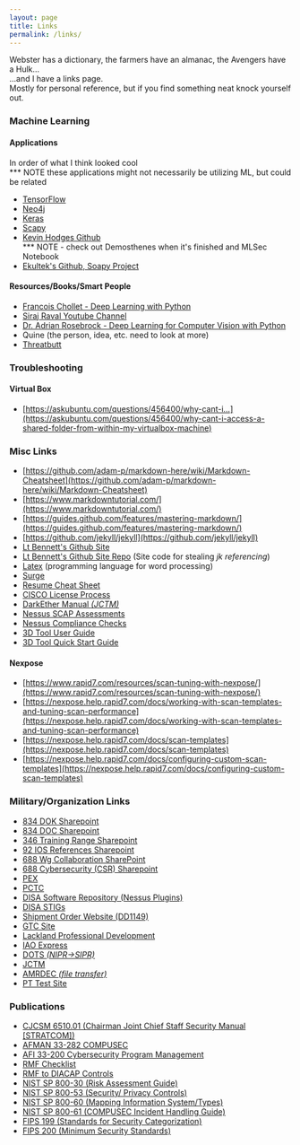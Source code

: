 ```yaml
---
layout: page
title: Links
permalink: /links/
---
```



Webster has a dictionary, the farmers have an almanac, the Avengers have a Hulk...  
...and I have a links page.  
Mostly for personal reference, but if you find something neat knock yourself out.  

### Machine Learning  
#### Applications  
In order of what I think looked cool  
*** NOTE these applications might not necessarily be utilizing ML, but could be related  
- [TensorFlow](https://www.tensorflow.org/)  
- [Neo4j](https://neo4j.com/)  
- [Keras](https://keras.io/)  
- [Scapy](https://scapy.net/)  
- [Kevin Hodges Github](https://github.com/khodges42/)  
*** NOTE - check out Demosthenes when it's finished and MLSec Notebook  
- [Ekultek's Github, Soapy Project](https://github.com/ekultek/soapy)  

#### Resources/Books/Smart People
- [Francois Chollet - Deep Learning with Python](https://www.amazon.com/Deep-Learning-Python-Francois-Chollet/dp/1617294438)  
- [Siraj Raval Youtube Channel](https://youtube.com/channel/UCWN3xxRKmTPmbKwht9FuE5A)  
- [Dr. Adrian Rosebrock - Deep Learning for Computer Vision with Python](https://coderprog.com/deep-learning-computer-vision-python/)  
- Quine (the person, idea, etc. need to look at more)  
- [Threatbutt](https://threatbutt.com)

### Troubleshooting  
#### Virtual Box  
- [https://askubuntu.com/questions/456400/why-cant-i...](https://askubuntu.com/questions/456400/why-cant-i-access-a-shared-folder-from-within-my-virtualbox-machine)  

### Misc Links  
- [https://github.com/adam-p/markdown-here/wiki/Markdown-Cheatsheet](https://github.com/adam-p/markdown-here/wiki/Markdown-Cheatsheet)  
- [https://www.markdowntutorial.com/](https://www.markdowntutorial.com/)  
- [https://guides.github.com/features/mastering-markdown/](https://guides.github.com/features/mastering-markdown/)  
- [https://github.com/jekyll/jekyll](https://github.com/jekyll/jekyll)  
- [Lt Bennett's Github Site](https://kd8bny.github.io)   
- [Lt Bennett's Github Site Repo](https://github.com/kd8bny/kd8bny.github.io) (Site code for stealing _jk referencing_)  
- [Latex](https://www.latex-project.org/) (programming language for word processing)
- [Surge](https://surge.sh/help/getting-started-with-surge)   
- [Resume Cheat Sheet](https://i.redd.it/jpeiqdfrg5cz.jpg)  
- [CISCO License Process](https://www.cisco.com/c/en/us/td/docs/routers/access/2900/hardware/installation/guide/Hardware_Installation_Guide/Software_Licenses.pdf) 
- [DarkEther Manual _(JCTM)_](https://confluence.di2e.net/display/OJCCTM/DARKETHER)  
- [Nessus SCAP Assessments](https://docs.tenable.com/other/Nessusv7SCAPAssessments.pdf)  
- [Nessus Compliance Checks](https://support.tenable.com/support-center/nessus_compliance_checks.pdf)  
- [3D Tool User Guide](http://static.tenable.com/prod_docs/3DTool_2.0_User_Guide.pdf)  
- [3D Tool Quick Start Guide](http://static.tenable.com/prod_docs/3DTool_2.0_Quick_Start.pdf)  

#### Nexpose  
- [https://www.rapid7.com/resources/scan-tuning-with-nexpose/](https://www.rapid7.com/resources/scan-tuning-with-nexpose/)  
- [https://nexpose.help.rapid7.com/docs/working-with-scan-templates-and-tuning-scan-performance](https://nexpose.help.rapid7.com/docs/working-with-scan-templates-and-tuning-scan-performance)  
- [https://nexpose.help.rapid7.com/docs/scan-templates](https://nexpose.help.rapid7.com/docs/scan-templates)  
- [https://nexpose.help.rapid7.com/docs/configuring-custom-scan-templates](https://nexpose.help.rapid7.com/docs/configuring-custom-scan-templates)  

### Military/Organization Links
- [834 DOK Sharepoint](https://cs2.eis.af.mil/sites/11977/688COG/834COS/DOK/default.aspx)  
- [834 DOC Sharepoint](https://cs2.eis.af.mil/sites/11977/688COG/834COS/DOC/default.aspx)  
- [346 Training Range Sharepoint](https://cs2.eis.af.mil/sites/11977/318iog/318oss/ost/cptportal/lists/statuses/allitems.aspx)  
- [92 IOS References Sharepoint](https://org1.eis.af.mil/sites/688iow/318IOG/92ios/DOK/default.aspx)   
- [688 Wg Collaboration SharePoint](https://intelshare.intelink.gov/sites/688cwcollaboration/cptframework/_layouts/15/start.aspx#/)  
- [688 Cybersecurity (CSR) Sharepoint](https://cs2.eis.af.mil/sites/11977/318iog/318oss/318oss_osf/cybersecurity/default.aspx)  
- [PEX](https://epex.scott.af.mil/ePEX/Login.asp)  
- [PCTC](https://pctc.cert.org/lms/) 
- [DISA Software Repository (Nessus Plugins)](https://patches.csd.disa.mil/Login/Login.aspx)  
- [DISA STIGs](https://iase.disa.mil/stigs/Pages/a-z.aspx)  
- [Shipment Order Website (DD1149)](https://trackerlite.wpafb.af.mil/dd1149/)  
- [GTC Site](https://home.cards.citidirect.com/CommercialCard/Cards.html?classic=2)  
- [Lackland Professional Development](https://cs3.eis.af.mil/sites/OO-ED-AE-15/Courses/Registration/Registration.aspx)  
- [IAO Express](https://esd.us.af.mil/ESDPortal/Default.aspx)  
- [DOTS _(NIPR->SIPR)_](https://dots.dodiis.mil/webtransfer/#/)  
- [JCTM](https://confluence.di2e.net/display/OJCCTM/Joint+Cyber+Tactics+Manual+%28JCTM%29+-+Home)  
- [AMRDEC _(file transfer)_](https://safe.amrdec.army.mil/safe/Welcome.aspx)  
- [PT Test Site](https://131.44.122.202/)  

### Publications  
- [CJCSM 6510.01 (Chairman Joint Chief Staff Security Manual [STRATCOM])](http://www.dtic.mil/cjcs_directives/cdata/unlimit/m651001.pdf)  
- [AFMAN 33-282 COMPUSEC](http://static.e-publishing.af.mil/production/1/934aw/publication/afman33-282_934awsup_i/afman33-282_934awsup_i.pdf)  
- [AFI 33-200 Cybersecurity Program Management](http://static.e-publishing.af.mil/production/1/saf_cio_a6/publication/afi33-200/afi33-200.pdf)  
- [RMF Checklist](https://rmfks.osd.mil/rmf/General/SecurityControls/Pages/ControlsExplorer.aspx)  
- [RMF to DIACAP Controls](https://rmfks.osd.mil/rmf/General/SecurityControls/Pages/Comparisonof85002and800-53.aspx)  
- [NIST SP 800-30 (Risk Assessment Guide)](http://nvlpubs.nist.gov/nistpubs/Legacy/SP/nistspecialpublication800-30r1.pdf)  
- [NIST SP 800-53 (Security/ Privacy Controls)](http://nvlpubs.nist.gov/nistpubs/SpecialPublications/NIST.SP.800-53r4.pdf)  
- [NIST SP 800-60 (Mapping Information System/Types)](http://nvlpubs.nist.gov/nistpubs/Legacy/SP/nistspecialpublication800-60v1r1.pdf)   
- [NIST SP 800-61 (COMPUSEC Incident Handling Guide)](http://nvlpubs.nist.gov/nistpubs/SpecialPublications/NIST.SP.800-61r2.pdf)  
- [FIPS 199 (Standards for Security Categorization)](http://csrc.nist.gov/publications/fips/fips199/FIPS-PUB-199-final.pdf)  
- [FIPS 200 (Minimum Security Standards)](http://csrc.nist.gov/publications/fips/fips200/FIPS-200-final-march.pdf)  

